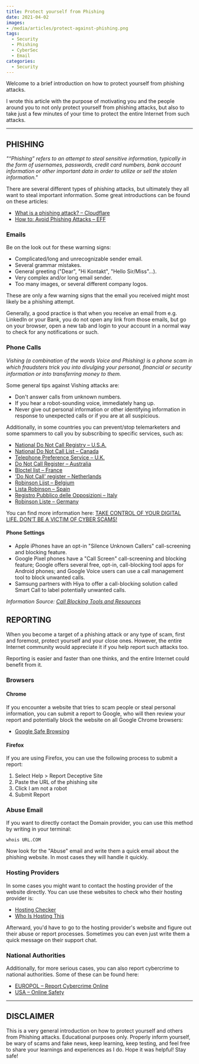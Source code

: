```yaml
---
title: Protect yourself from Phishing
date: 2021-04-02
images: 
- /media/articles/protect-against-phishing.png
tags:
  - Security
  - Phishing
  - CyberSec
  - Email
categories:
  - Security
---
```


Welcome to a brief introduction on how to protect yourself from phishing attacks.

I wrote this article with the purpose of motivating you and the people around you to not only protect yourself from phishing attacks, but also to take just a few minutes of your time to protect the entire Internet from such attacks.

* * *

## PHISHING

_"“Phishing” refers to an attempt to steal sensitive information, typically in the form of usernames, passwords, credit card numbers, bank account information or other important data in order to utilize or sell the stolen information."_

There are several different types of phishing attacks, but ultimately they all want to steal important information.
Some great introductions can be found on these articles:

-   [What is a phishing attack? – Cloudflare](https://www.cloudflare.com/learning/access-management/phishing-attack/)
-   [How to: Avoid Phishing Attacks – EFF](https://ssd.eff.org/en/module/how-avoid-phishing-attacks)

### Emails

Be on the look out for these warning signs:

-   Complicated/long and unrecognizable sender email.
-   Several grammar mistakes.
-   General greeting ("Dear", "Hi Kontakt", "Hello Sir/Miss"...).
-   Very complex and/or long email sender.
-   Too many images, or several different company logos.

These are only a few warning signs that the email you received might most likely be a phishing attempt.

Generally, a good practice is that when you receive an email from e.g. LinkedIn or your Bank, you do not open any link from those emails, but go on your browser, open a new tab and login to your account in a normal way to check for any notifications or such.

### Phone Calls

_Vishing (a combination of the words Voice and Phishing) is a phone scam in which fraudsters trick you into divulging your personal, ﬁnancial or security information or into transferring money to them._

Some general tips against Vishing attacks are:

-   Don't answer calls from unknown numbers.
-   If you hear a robot-sounding voice, immediately hang up.
-   Never give out personal information or other identifying information in response to unexpected calls or if you are at all suspicious.

Additionally, in some countries you can prevent/stop telemarketers and some spammers to call you by subscribing to specific services, such as:

-   [National Do Not Call Registry – U.S.A.](https://www.donotcall.gov/)
-   [National Do Not Call List – Canada](https://lnnte-dncl.gc.ca/en)
-   [Telephone Preference Service – U.K.](https://www.tpsonline.org.uk/)
-   [Do Not Call Register – Australia](https://www.donotcall.gov.au/)
-   [Bloctel list – France](https://www.service-public.fr/particuliers/vosdroits/R43993)
-   ['Do Not Call' register – Netherlands](https://www.bel-me-niet.nl/consument/add/0)
-   [Robinson Lijst – Belgium](https://www.robinson.be/nl)
-   [Lista Robinson – Spain](https://www.listarobinson.es/)
-   [Registro Pubblico delle Opposizioni – Italy](https://www.mise.gov.it/index.php/it/comunicazioni/telefonia/registro-pubblico-delle-opposizioni)
-   [Robinson Liste – Germany](https://www.robinsonliste.de/)

You can find more information here: [TAKE CONTROL OF YOUR DIGITAL LIFE. DON’T BE A VICTIM OF CYBER SCAMS!](https://www.europol.europa.eu/activities-services/public-awareness-and-prevention-guides/take-control-of-your-digital-life-don%E2%80%99t-be-victim-of-cyber-scams)

#### Phone Settings

-   Apple iPhones have an opt-in "Silence Unknown Callers" call-screening and blocking feature.
-   Google Pixel phones have a "Call Screen" call-screening and blocking feature; Google offers several free, opt-in, call-blocking tool apps for Android phones; and Google Voice users can use a call management tool to block unwanted calls.
-   Samsung partners with Hiya to offer a call-blocking solution called Smart Call to label potentially unwanted calls.

_Information Source: [Call Blocking Tools and Resources](https://www.fcc.gov/call-blocking)_


## REPORTING

When you become a target of a phishing attack or any type of scam, first and foremost, protect yourself and your close ones. However, the entire Internet community would appreciate it if you help report such attacks too.

Reporting is easier and faster than one thinks, and the entire Internet could benefit from it.

### Browsers

#### Chrome

If you encounter a website that tries to scam people or steal personal information, you can submit a report to Google, who will then review your report and potentially block the website on all Google Chrome browsers:

-   [Google Safe Browsing](https://safebrowsing.google.com/safebrowsing/report_phish/?hl=en)

#### Firefox

If you are using Firefox, you can use the following process to submit a report:

1.  Select Help > Report Deceptive Site
2.  Paste the URL of the phishing site
3.  Click I am not a robot
4.  Submit Report

### Abuse Email

If you want to directly contact the Domain provider, you can use this method by writing in your terminal:

    whois URL.COM

Now look for the "Abuse" email and write them a quick email about the phishing website. In most cases they will handle it quickly.

### Hosting Providers

In some cases you might want to contact the hosting provider of the website directly. You can use these websites to check who their hosting provider is:

-   [Hosting Checker](https://hostingchecker.com/)
-   [Who Is Hosting This](https://www.whoishostingthis.com/)

Afterward, you'd have to go to the hosting provider's website and figure out their abuse or report processes. Sometimes you can even just write them a quick message on their support chat.

### National Authorities

Additionally, for more serious cases, you can also report cybercrime to national authorities. Some of these can be found here:

-   [EUROPOL – Report Cybercrime Online](https://www.europol.europa.eu/report-a-crime/report-cybercrime-online)
-   [USA – Online Safety](https://www.usa.gov/online-safety)

* * * * 

## DISCLAIMER

This is a very general introduction on how to protect yourself and others from Phishing attacks. Educational purposes only. Properly inform yourself, be wary of scams and fake news, keep learning, keep testing, and feel free to share your learnings and experiences as I do. Hope it was helpful! Stay safe!
